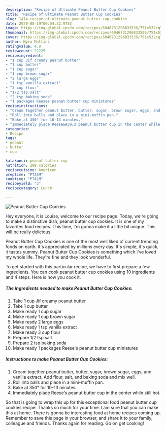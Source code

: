 ```yaml
---
description: "Recipe of Ultimate Peanut Butter Cup Cookies"
title: "Recipe of Ultimate Peanut Butter Cup Cookies"
slug: 1414-recipe-of-ultimate-peanut-butter-cup-cookies
date: 2020-08-19T00:54:22.975Z
image: https://img-global.cpcdn.com/recipes/6046731296833536/751x532cq70/peanut-butter-cup-cookies-recipe-main-photo.jpg
thumbnail: https://img-global.cpcdn.com/recipes/6046731296833536/751x532cq70/peanut-butter-cup-cookies-recipe-main-photo.jpg
cover: https://img-global.cpcdn.com/recipes/6046731296833536/751x532cq70/peanut-butter-cup-cookies-recipe-main-photo.jpg
author: Myra Mullins
ratingvalue: 4.8
reviewcount: 22225
recipeingredient:
- "1 cup Jif creamy peanut butter"
- "1 cup butter"
- "1 cup sugar"
- "1 cup brown sugar"
- "2 large eggs"
- "1 tsp vanilla extract"
- "3 cup flour"
- "1/2 tsp salt"
- "2 tsp baking soda"
- "1 packages Reeses peanut butter cup miniatures"
recipeinstructions:
- "Cream together peanut butter, butter, sugar, brown sugar, eggs, and vanilla extract. Add flour, salt, and baking soda and mix well."
- "Roll into balls and place in a mini-muffin pan."
- "Bake at 350° for 10-13 minutes."
- "Immediately place Reese&#39;s peanut butter cup in the center while still hot."
categories:
- Recipe
tags:
- peanut
- butter
- cup

katakunci: peanut butter cup 
nutrition: 299 calories
recipecuisine: American
preptime: "PT28M"
cooktime: "PT42M"
recipeyield: "3"
recipecategory: Lunch

---
```



![Peanut Butter Cup Cookies](https://img-global.cpcdn.com/recipes/6046731296833536/751x532cq70/peanut-butter-cup-cookies-recipe-main-photo.jpg)

Hey everyone, it is Louise, welcome to our recipe page. Today, we're going to make a distinctive dish, peanut butter cup cookies. It is one of my favorites food recipes. This time, I'm gonna make it a little bit unique. This will be really delicious.



Peanut Butter Cup Cookies is one of the most well liked of current trending foods on earth. It's appreciated by millions every day. It's simple, it's quick, it tastes yummy. Peanut Butter Cup Cookies is something which I've loved my whole life. They're fine and they look wonderful.


To get started with this particular recipe, we have to first prepare a few ingredients. You can cook peanut butter cup cookies using 10 ingredients and 4 steps. Here is how you cook it.

<!--inarticleads1-->

##### The ingredients needed to make Peanut Butter Cup Cookies:

1. Take 1 cup Jif creamy peanut butter
1. Take 1 cup butter
1. Make ready 1 cup sugar
1. Make ready 1 cup brown sugar
1. Make ready 2 large eggs
1. Make ready 1 tsp vanilla extract
1. Make ready 3 cup flour
1. Prepare 1/2 tsp salt
1. Prepare 2 tsp baking soda
1. Make ready 1 packages Reese&#39;s peanut butter cup miniatures




<!--inarticleads2-->

##### Instructions to make Peanut Butter Cup Cookies:

1. Cream together peanut butter, butter, sugar, brown sugar, eggs, and vanilla extract. Add flour, salt, and baking soda and mix well.
1. Roll into balls and place in a mini-muffin pan.
1. Bake at 350° for 10-13 minutes.
1. Immediately place Reese&#39;s peanut butter cup in the center while still hot.




So that is going to wrap this up for this exceptional food peanut butter cup cookies recipe. Thanks so much for your time. I am sure that you can make this at home. There is gonna be interesting food at home recipes coming up. Remember to save this page in your browser, and share it to your family, colleague and friends. Thanks again for reading. Go on get cooking!
